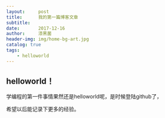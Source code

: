 ```yaml
---
layout:     post
title:      我的第一篇博客文章
subtitle:   
date:       2017-12-16
author:     漆黑菌
header-img: img/home-bg-art.jpg
catalog: true
tags:
    - helloworld
---
```


## helloworld！

学编程的第一件事情果然还是helloworld呢，是时候登陆github了，

希望以后能记录下更多的经验。

